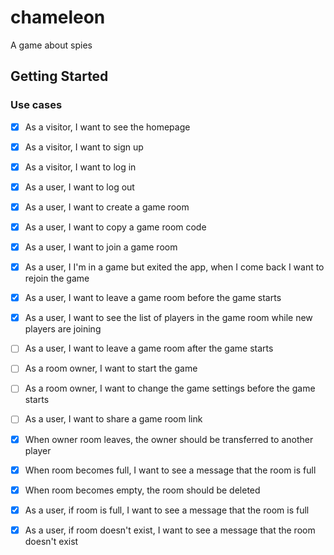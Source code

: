 # chameleon

A game about spies

## Getting Started

### Use cases

- [x] As a visitor, I want to see the homepage
- [x] As a visitor, I want to sign up
- [x] As a visitor, I want to log in
- [x] As a user, I want to log out
- [x] As a user, I want to create a game room
- [x] As a user, I want to copy a game room code
- [x] As a user, I want to join a game room
- [x] As a user, I I'm in a game but exited the app, when I come back I want to rejoin the game
- [x] As a user, I want to leave a game room before the game starts
- [x] As a user, I want to see the list of players in the game room while new players are joining
- [ ] As a user, I want to leave a game room after the game starts
- [ ] As a room owner, I want to start the game
- [ ] As a room owner, I want to change the game settings before the game starts
- [ ] As a user, I want to share a game room link

- [x] When owner room leaves, the owner should be transferred to another player
- [x] When room becomes full, I want to see a message that the room is full
- [x] When room becomes empty, the room should be deleted

- [x] As a user, if room is full, I want to see a message that the room is full
- [x] As a user, if room doesn't exist, I want to see a message that the room doesn't exist
